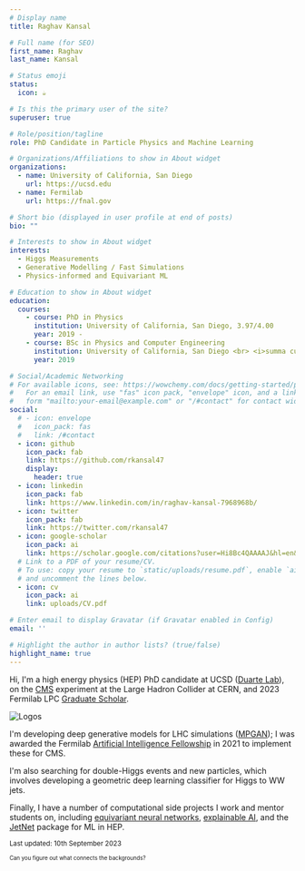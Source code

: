 ```yaml
---
# Display name
title: Raghav Kansal

# Full name (for SEO)
first_name: Raghav
last_name: Kansal

# Status emoji
status:
  icon: ☕️

# Is this the primary user of the site?
superuser: true

# Role/position/tagline
role: PhD Candidate in Particle Physics and Machine Learning

# Organizations/Affiliations to show in About widget
organizations:
  - name: University of California, San Diego
    url: https://ucsd.edu
  - name: Fermilab
    url: https://fnal.gov

# Short bio (displayed in user profile at end of posts)
bio: ""

# Interests to show in About widget
interests:
  - Higgs Measurements
  - Generative Modelling / Fast Simulations
  - Physics-informed and Equivariant ML

# Education to show in About widget
education:
  courses:
    - course: PhD in Physics
      institution: University of California, San Diego, 3.97/4.00
      year: 2019 -
    - course: BSc in Physics and Computer Engineering
      institution: University of California, San Diego <br> <i>summa cum laude</i>, 3.98/4.00
      year: 2019

# Social/Academic Networking
# For available icons, see: https://wowchemy.com/docs/getting-started/page-builder/#icons
#   For an email link, use "fas" icon pack, "envelope" icon, and a link in the
#   form "mailto:your-email@example.com" or "/#contact" for contact widget.
social:
  # - icon: envelope
  #   icon_pack: fas
  #   link: /#contact
  - icon: github
    icon_pack: fab
    link: https://github.com/rkansal47
    display:
      header: true
  - icon: linkedin
    icon_pack: fab
    link: https://www.linkedin.com/in/raghav-kansal-7968968b/
  - icon: twitter
    icon_pack: fab
    link: https://twitter.com/rkansal47
  - icon: google-scholar
    icon_pack: ai
    link: https://scholar.google.com/citations?user=Hi8Bc4QAAAAJ&hl=en&oi=ao
  # Link to a PDF of your resume/CV.
  # To use: copy your resume to `static/uploads/resume.pdf`, enable `ai` icons in `params.yaml`,
  # and uncomment the lines below.
  - icon: cv
    icon_pack: ai
    link: uploads/CV.pdf

# Enter email to display Gravatar (if Gravatar enabled in Config)
email: ''

# Highlight the author in author lists? (true/false)
highlight_name: true
---
```


Hi, I'm a high energy physics (HEP) PhD candidate at UCSD ([Duarte Lab](https://jduarte.physics.ucsd.edu/)), on the [CMS](https://cms.cern) experiment at the Large Hadron Collider at CERN, and 2023 Fermilab LPC [Graduate Scholar](https://lpc.fnal.gov/programs/graduate-scholars/2023/Raghav_Kansal.shtml).

![Logos](/uploads/logos.png)


I'm developing deep generative models for LHC simulations ([MPGAN](https://github.com/rkansal47/MPGAN)); 
I was awarded the Fermilab [Artificial Intelligence Fellowship](https://lpc.fnal.gov/programs/ai-fellowships/2021/Raghav_Kansal.shtml) in 2021 to implement these for CMS. 

I'm also searching for double-Higgs events and new particles, which involves developing a geometric deep learning classifier for Higgs to WW jets. 

Finally, I have a number of computational side projects I work and mentor students on, including [equivariant neural networks](/project/equivariant-networks/), [explainable AI](/project/explainable-ai/), and the [JetNet](/project/jetnet/) package for ML in HEP. 

<sub>Last updated: 10th September 2023</sub>

<sup><sub> Can you figure out what connects the backgrounds? </sub></sup>
